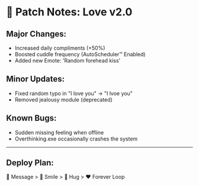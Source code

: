 # 💖 Patch Notes: Love v2.0

## Major Changes:

- Increased daily compliments (+50%)
- Boosted cuddle frequency (AutoScheduler™ Enabled)
- Added new Emote: 'Random forehead kiss'

## Minor Updates:

- Fixed random typo in "I love you" -> "I lvoe you"
- Removed jealousy module (deprecated)

## Known Bugs:

- Sudden missing feeling when offline
- Overthinking.exe occasionally crashes the system

---

## Deploy Plan:

💌 Message > 🥰 Smile > 🤗 Hug > ❤️ Forever Loop
